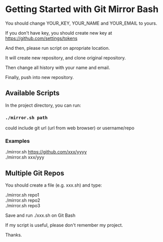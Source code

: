 # Getting Started with Git Mirror Bash

You should change YOUR_KEY, YOUR_NAME and YOUR_EMAIL to yours.

If you don't have key, you should create new key at https://github.com/settings/tokens

And then, please run script on apropriate location.

It will create new repository, and clone original repository.

Then change all history with your name and email.

Finally, push into new repository.

## Available Scripts

In the project directory, you can run:

### `./mirror.sh path`
<path> could include git url (url from web browser) or username/repo

### Examples

./mirror.sh https://github.com/xxx/yyyy<br>
./mirror.sh xxx/yyy


## Multiple Git Repos

You should create a file (e.g. xxx.sh) and type:

./mirror.sh repo1<br>
./mirror.sh repo2<br>
./mirror.sh repo3<br>

Save and run ./xxx.sh on Git Bash

If my script is useful, please don't remember <Star> my project.

Thanks.
